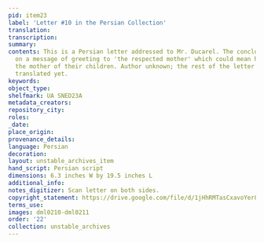 ```yaml
---
pid: item23
label: 'Letter #10 in the Persian Collection'
translation:
transcription:
summary:
contents: This is a Persian letter addressed to Mr. Ducarel. The conclusion passes
  on a message of greeting to 'the respected mother' which could mean his mother or
  the mother of their children. Author unknown; the rest of the letter has not been
  translated yet.
keywords:
object_type:
shelfmark: UA SNED23A
metadata_creators:
repository_city:
roles:
_date:
place_origin:
provenance_details:
language: Persian
decoration:
layout: unstable_archives_item
hand_script: Persian script
dimensions: 6.3 inches W by 19.5 inches L
additional_info:
notes_digitizer: Scan letter on both sides.
copyright_statement: https://drive.google.com/file/d/1jHhRMTasCxavoYer89Wn8_Xn65nL0sW0/view?usp=sharing
terms_use:
images: dml0210-dml0211
order: '22'
collection: unstable_archives
---
```

